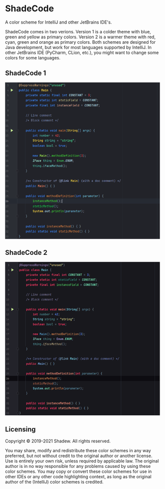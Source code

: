 # ShadeCode
A color scheme for IntelliJ and other JetBrains IDE's.

ShadeCode comes in two verions. Version 1 is a colder theme with blue, green and yellow as primary colors. Version 2 is a warmer theme with red, cyan, green and orange as primary colors. Both schemes are designed for Java development, but work for most languages supported by IntelliJ. In other JetBrains IDE (PyCharm, CLion, etc.), you might want to change some colors for some languages.

## ShadeCode 1
![Version 1](screenshots/ShadeCode1.png)

## ShadeCode 2
![Version 2](screenshots/ShadeCode2.png)

## Licensing
Copyright &copy; 2019-2021 Shadew. All rights reserved.

You may share, modify and redistribute these color schemes in any way preferred, but not without credit to the original author or another license. Use is entirely your own risk, unless required by applicable law. The original author is in no way responsible for any problems caused by using these color schemes.
You may copy or convert these color schemes for use in other IDEs or any other code highlighting context, as long as the original author of the (IntelliJ) color schemes is credited.

